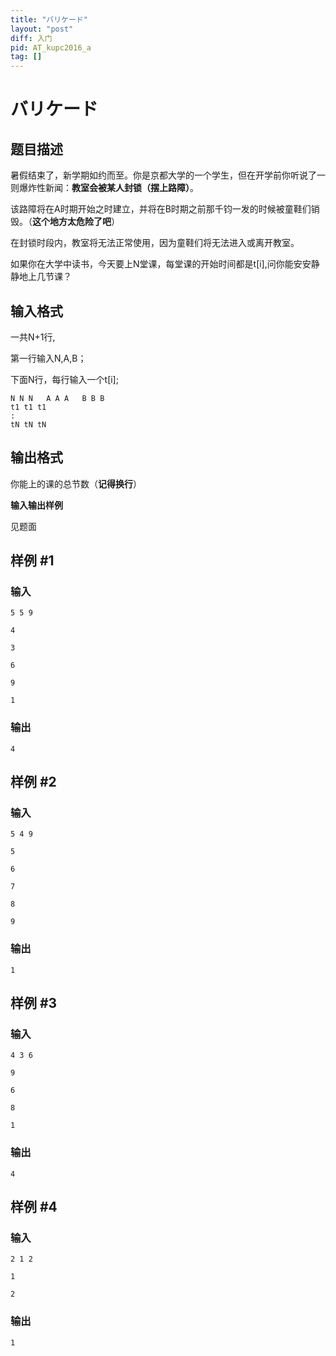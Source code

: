 ```yaml
---
title: "バリケード"
layout: "post"
diff: 入门
pid: AT_kupc2016_a
tag: []
---
```


# バリケード

## 题目描述

暑假结束了，新学期如约而至。你是京都大学的一个学生，但在开学前你听说了一则爆炸性新闻：**教室会被某人封锁（摆上路障）**。 

该路障将在A时期开始之时建立，并将在B时期之前那千钧一发的时候被童鞋们销毁。（**这个地方太危险了吧**）

在封锁时段内，教室将无法正常使用，因为童鞋们将无法进入或离开教室。

如果你在大学中读书，今天要上N堂课，每堂课的开始时间都是t[i],问你能安安静静地上几节课？

## 输入格式

一共N+1行,

第一行输入N,A,B；

下面N行，每行输入一个t[i];
```
N N N   A A A   B B B 
t1 t1 t1 
:
tN tN tN 
```

## 输出格式

你能上的课的总节数（**记得换行**）

**输入输出样例**

见题面

## 样例 #1

### 输入

```
5 5 9
4
3
6
9
1
```

### 输出

```
4
```

## 样例 #2

### 输入

```
5 4 9
5
6
7
8
9
```

### 输出

```
1
```

## 样例 #3

### 输入

```
4 3 6
9
6
8
1
```

### 输出

```
4
```

## 样例 #4

### 输入

```
2 1 2
1
2
```

### 输出

```
1
```

